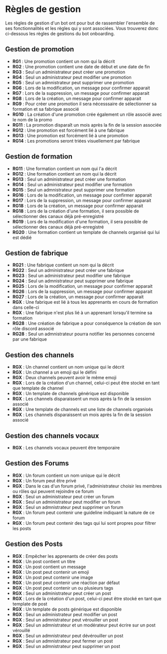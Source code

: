 # Règles de gestion

Les règles de gestion d'un bot ont pour but de rassembler l'ensemble de ses fonctionnalités et les règles qui y sont associées. Vous trouverez donc ci-dessous les règles de gestions du bot onboarding.

## Gestion de promotion
- **RG1** : Une promotion contient un nom qui la décrit 
- **RG2** : Une promotion contient une date de début et une date de fin
- **RG3** : Seul un administrateur peut créer une promotion
- **RG4** : Seul un administrateur peut modifier une promotion 
- **RG5** : Seul un admnistrateur peut supprimer une promotion 
- **RG6** : Lors de la modification, un message pour confirmer apparait
- **RG7** : Lors de la suppression, un message pour confirmer apparait
- **RG8** : Lors de la création, un message pour confirmer apparait
- **RG9** : Pour créer une promotion il sera nécesssaire de sélectionner sa formation et sa fabrique associé
- **RG10** : La création d'une promotion crée également un rôle associé avec le nom de la promo
- **RG11** : La promotion disparaît un mois après la fin de la session associée
- **RG12** : Une promotion est forcément lié à une fabrique
- **RG13** : Une promotion est forcément lié à une promotion
- **RG14** : Les promotions seront triées visuellement par fabrique

## Gestion de formation
- **RG11** : Une formation contient un nom qui l'a décrit
- **RG12** : Une formation contient un nom qui la décrit 
- **RG13** : Seul un administrateur peut créer une formation
- **RG14** : Seul un administrateur peut modifier une formation 
- **RG15** : Seul un admnistrateur peut supprimer une formation 
- **RG16** : Lors de la modification, un message pour confirmer apparait
- **RG17** : Lors de la suppression, un message pour confirmer apparait
- **RG18** : Lors de la création, un message pour confirmer apparait
- **RG18** : Lors de la création d'une formation, il sera possible de sélectionner des canaux déjà pré-enregistré
- **RG19** : Lors de la modification d'une formation, il sera possible de sélectionner des canaux déjà pré-enregistré
- **RG20** : Une formation contient un template de channels organisé qui lui est dédié

## Gestion de fabrique
- **RG21** : Une fabrique contient un nom qui la décrit 
- **RG22** : Seul un administrateur peut créer une fabrique
- **RG23** : Seul un administrateur peut modifier une fabrique
- **RG24** : Seul un admnistrateur peut supprimer une fabrique
- **RG25** : Lors de la modification, un message pour confirmer apparait
- **RG26** : Lors de la suppression, un message pour confirmer apparait
- **RG27** : Lors de la création, un message pour confirmer apparait
- **RGX** : Une fabrique est lié à tous les apprenants en cours de formation dans celle-ci
- **RGX** : Une fabrique n'est plus lié à un apprenant lorsqu'il termine sa formation
- **RG28** : Une création de fabrique a pour conséquence la création de son rôle discord associé
- **RG28** : Seul un admnistrateur pourra notifier les personnes concerné par une fabrique 

## Gestion des channels
- **RGX** : Un channel contient un nom unique qui le décrit 
- **RGX** : Un channel a un emoji qui le défini
- **RGX** : Deux channels peuvent avoir le même emoji
- **RGX** : Lors de la création d'un channel, celui-ci peut être stocké en tant que template de channel
- **RGX** : Un template de channels générique est disponible
- **RGX** : Les channels disparaissent un mois après la fin de la session associé
- **RGX** : Une template de channels est une liste de channels organisés
- **RGX** : Les channels disparaissent un mois après la fin de la session associé

## Gestion des channels vocaux
- **RGX** : Les channels vocaux peuvent être temporaire

## Gestion des Forums
- **RGX** : Un forum contient un nom unique qui le décrit
- **RGX** : Un forum peut être privé
- **RGX** : Dans le cas d'un forum privé, l'administrateur choisir les membres ou rôles qui peuvent rejoindre ce forum
- **RGX** : Seul un administrateur peut créer un forum
- **RGX** : Seul un administrateur peut modifier un forum
- **RGX** : Seul un admnistrateur peut supprimer un forum
- **RGX** : Un forum peut contenir une guideline indiquant la nature de ce forum
- **RGX** : Un forum peut contenir des tags qui lui sont propres pour filtrer les posts

## Gestion des Posts
- **RGX** : Empêcher les apprenants de créer des posts
- **RGX** : Un post contient un titre
- **RGX** : Un post contient un message
- **RGX** : Un post peut contenir un emoji
- **RGX** : Un post peut contenir une image
- **RGX** : Un post peut contenir une réaction par défaut
- **RGX** : Un post peut contenir un ou plusieurs tags
- **RGX** : Seul un administrateur peut créer un post
- **RGX** : Lors de la création d'un post, celui-ci peut être stocké en tant que template de post
- **RGX** :  Un template de posts générique est disponible
- **RGX** : Seul un administrateur peut modifier un post
- **RGX** : Seul un admnistrateur peut vérouiller un post
- **RGX** : Seul un admnistrateur et un modérateur peut écrire sur un post vérouillé
- **RGX** : Seul un admnistrateur peut dévérouiller un post
- **RGX** : Seul un admnistrateur peut fermer un post
- **RGX** : Seul un admnistrateur peut supprimer un post